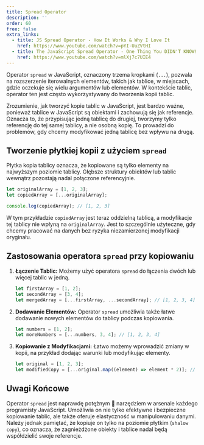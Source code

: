 ```yaml
---
title: Spread Operator
description: ''
order: 60
free: false
extra_links:
  - title: JS Spread Operator - How It Works & Why I Love It
    href: https://www.youtube.com/watch?v=pYI-UuZVtHI
  - title: The JavaScript Spread Operator - One Thing You DIDN'T KNOW!
    href: https://www.youtube.com/watch?v=mlXj7c7UIE4
---
```


Operator `spread` w JavaScript, oznaczony trzema kropkami (`...`), pozwala na rozszerzenie iterowalnych elementów, takich jak tablice, w miejscach, gdzie oczekuje się wielu argumentów lub elementów. W kontekście tablic, operator ten jest często wykorzystywany do tworzenia kopii tablic.

Zrozumienie, jak tworzyć kopie tablic w JavaScript, jest bardzo ważne, ponieważ tablice w JavaScript są obiektami i zachowują się jak referencje. Oznacza to, że przypisując jedną tablicę do drugiej, tworzymy tylko referencję do tej samej tablicy, a nie osobną kopię. To prowadzi do problemów, gdy chcemy modyfikować jedną tablicę bez wpływu na drugą.

## Tworzenie płytkiej kopii z użyciem `spread`

Płytka kopia tablicy oznacza, że kopiowane są tylko elementy na najwyższym poziomie tablicy. Głębsze struktury obiektów lub tablic wewnątrz pozostają nadal połączone referencyjnie.

```javascript
let originalArray = [1, 2, 3];
let copiedArray = [...originalArray];

console.log(copiedArray); // [1, 2, 3]
```

W tym przykładzie `copiedArray` jest teraz oddzielną tablicą, a modyfikacje tej tablicy nie wpłyną na `originalArray`. Jest to szczególnie użyteczne, gdy chcemy pracować na danych bez ryzyka niezamierzonej modyfikacji oryginału.

## Zastosowania operatora `spread` przy kopiowaniu

1. **Łączenie Tablic:**
   Możemy użyć operatora `spread` do łączenia dwóch lub więcej tablic w jedną.

   ```javascript
   let firstArray = [1, 2];
   let secondArray = [3, 4];
   let mergedArray = [...firstArray, ...secondArray]; // [1, 2, 3, 4]
   ```

2. **Dodawanie Elementów:**
   Operator `spread` umożliwia także łatwe dodawanie nowych elementów do tablicy podczas kopiowania.

   ```javascript
   let numbers = [1, 2];
   let moreNumbers = [...numbers, 3, 4]; // [1, 2, 3, 4]
   ```

3. **Kopiowanie z Modyfikacjami:**
   Łatwo możemy wprowadzić zmiany w kopii, na przykład dodając warunki lub modyfikując elementy.
   ```javascript
   let original = [1, 2, 3];
   let modifiedCopy = [...original.map((element) => element * 2)]; // [2, 4, 6]
   ```

## Uwagi Końcowe

Operator `spread` jest naprawdę potężnym 💪 narzędziem w arsenale każdego programisty JavaScript. Umożliwia on nie tylko efektywne i bezpieczne kopiowanie tablic, ale także oferuje elastyczność w manipulowaniu danymi. Należy jednak pamiętać, że kopiuje on tylko na poziomie płytkim (`shalow copy`), co oznacza, że zagnieżdżone obiekty i tablice nadal będą współdzielić swoje referencje.
